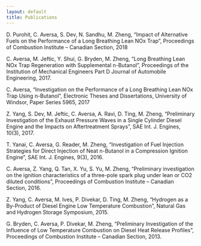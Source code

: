 ```yaml
---
layout: default
title: Publications
---
```


D. Purohit, C. Aversa, S. Dev, N. Sandhu, M. Zheng, “Impact of Alternative Fuels on the Performance of a Long Breathing Lean NOx Trap”, Proceedings of Combustion Institute – Canadian Section, 2018

C. Aversa, M. Jeftic, Y. Shui, G. Bryden, M. Zheng, “Long Breathing Lean NOx Trap Regeneration with Supplemental n-Butanol”, Proceedings of the Institution of Mechanical Engineers Part D Journal of Automobile Engineering, 2017. 

C. Aversa, “Investigation on the Performance of a Long Breathing Lean NOx Trap Using n-Butanol”, Electronic Theses and Dissertations, University of Windsor, Paper Series 5965, 2017

Z. Yang, S. Dev, M. Jeftic, C. Aversa, A. Ravi, D. Ting, M. Zheng, “Preliminary Investigation of the Exhaust Pressure Waves in a Single Cylinder Diesel Engine and the Impacts on Aftertreatment Sprays”, SAE Int. J. Engines, 10(3), 2017. 

T. Yanai, C. Aversa, G. Reader, M. Zheng, “Investigation of Fuel Injection Strategies for Direct Injection of Neat n-Butanol in a Compression Ignition Engine”, SAE Int. J. Engines, 9(3), 2016.

C. Aversa, Z. Yang, Q. Tan, X. Yu, S. Yu, M. Zheng, “Preliminary investigation on the ignition characteristics of a three-pole spark plug under lean or CO2 diluted conditions”, Proceedings of Combustion Institute – Canadian Section, 2016.

Z. Yang, C. Aversa, M. Ives, P. Divekar, D. Ting, M. Zheng, “Hydrogen as a By-Product of Diesel Engine Low Temperature Combustion”, Natural Gas and Hydrogen Storage Symposium, 2015. 

G. Bryden, C. Aversa, P. Divekar, M. Zheng, “Preliminary Investigation of the Influence of Low Temperature Combustion on Diesel Heat Release Profiles”, Proceedings of Combustion Institute – Canadian Section, 2013.

